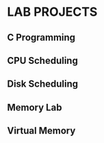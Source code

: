 # LAB PROJECTS

## C Programming
## CPU Scheduling
## Disk Scheduling
## Memory Lab
## Virtual Memory
